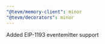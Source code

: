 ```yaml
---
"@tevm/memory-client": minor
"@tevm/decorators": minor
---
```


Added EIP-1193 eventemitter support
